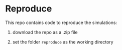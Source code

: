 # Reproduce

This repo contains code to reproduce the simulations: 

1. download the repo as a .zip file

2. set the folder `reproduce` as the working directory


